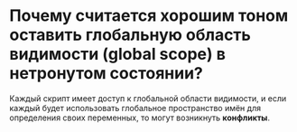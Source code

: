 Почему считается хорошим тоном оставить глобальную область видимости (global scope) в нетронутом состоянии?
=====================

Каждый скрипт имеет доступ к глобальной области видимости, и если каждый будет использовать глобальное пространство имён для определения своих переменных, то могут возникнуть **конфликты**.
